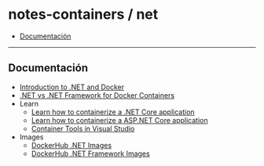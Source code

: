 # notes-containers / net

- [Documentación](#documentación)

---

## Documentación

- [Introduction to .NET and Docker](https://learn.microsoft.com/en-us/dotnet/core/docker/introduction)
- [.NET vs .NET Framework for Docker Containers](https://learn.microsoft.com/en-us/dotnet/architecture/microservices/net-core-net-framework-containers/general-guidance)
- Learn
  - [Learn how to containerize a .NET Core application](https://learn.microsoft.com/en-us/dotnet/core/docker/build-container)
  - [Learn how to containerize a ASP.NET Core application](https://learn.microsoft.com/en-us/aspnet/core/host-and-deploy/docker/building-net-docker-images)
  - [Container Tools in Visual Studio](https://learn.microsoft.com/en-us/visualstudio/containers)
- Images
  - [DockerHub .NET Images](https://hub.docker.com/_/microsoft-dotnet/)
  - [DockerHub .NET Framework Images](https://hub.docker.com/_/microsoft-dotnet-framework)

